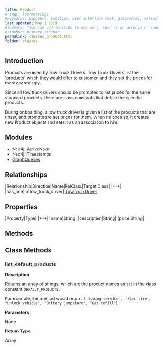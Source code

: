 ```yaml
---
title: Product
# tags: [formatting]
#keywords: popovers, tooltips, user interface text, glossaries, definitions
last_updated: May 1 2019
#summary: "You can add tooltips to any word, such as an acronym or specialized term. Tooltips work well for glossary definitions, because you don't have to keep repeating the definition, nor do you assume the reader already knows the word's meaning."
#sidebar: primary_sidebar
permalink: classes_product.html
folder: classes
---
```


## Introduction

Products are used by Tow Truck Drivers. Tow Truck Drivers list the 'products' which they would offer to customer, and they set the prices for them accordingly.

Since all tow truck drivers should be prompted to list prices for the same standard products, there are class constants that define the specific products.

During onboarding, a tow truck driver is given a list of the products that are unset, and prompted to set prices for them. When he does so, it creates new Product objects and sets it as an association to him.

## Modules

* Neo4j::ActiveNode
* Neo4j::Timestamps
* [GraphQueries](/modules_graph_queries.html)

## Relationships

|Relationship|Direction|Name|RelClass|Target Class|
|+-+|
|has_one|in|tow_truck_driver||[TowTruckDriver](/classes_tow_truck_driver.html)|

## Properties

|Property|Type|
|+-+|
|name|String|
|description|String|
|price|String|

## Methods

## Class Methods

### list_default_products

__Description__

Returns an array of strings, which are the product names as set in the class constant `DEFAULT_PRODUCTS`.

For example, the method would return:
`["Towing service", "Flat tire", "Unlock vehicle", "Battery jumpstart", "Gas refill"]`

__Parameters__

None

__Return Type__

Array
